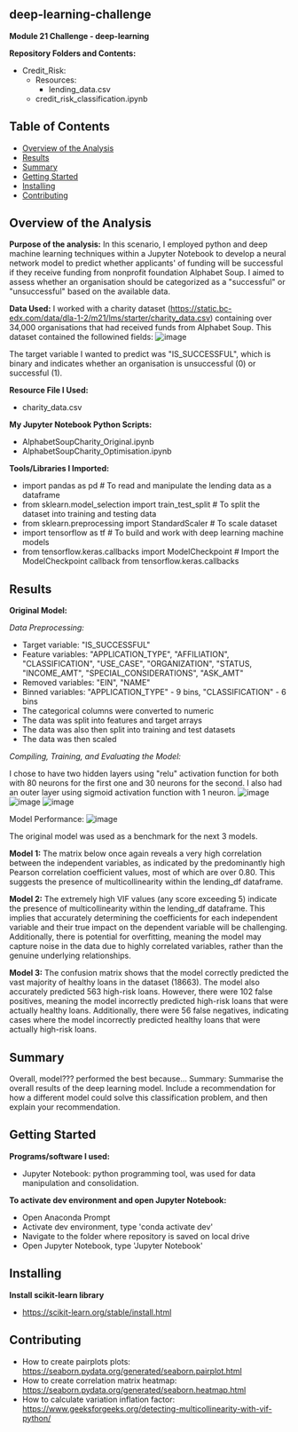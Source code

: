 ## deep-learning-challenge
**Module 21 Challenge - deep-learning**

**Repository Folders and Contents:**
- Credit_Risk:
  - Resources:
    - lending_data.csv
  - credit_risk_classification.ipynb


## Table of Contents

- [Overview of the Analysis](#overview-of-the-analysis)
- [Results](#results)
- [Summary](#summary)
- [Getting Started](#getting-started)
- [Installing](#installing)
- [Contributing](#contributing)


## Overview of the Analysis

**Purpose of the analysis:** In this scenario, I employed python and deep machine learning techniques within a Jupyter Notebook to develop a neural network model to predict whether applicants' of funding will be successful if they receive funding from nonprofit foundation Alphabet Soup. I aimed to assess whether an organisation should be categorized as a "successful" or "unsuccessful" based on the available data.
  
**Data Used:** I worked with a charity dataset (https://static.bc-edx.com/data/dla-1-2/m21/lms/starter/charity_data.csv) containing over 34,000 organisations that had received funds from Alphabet Soup. This dataset contained the followined fields:
![image](https://github.com/KTamas03/deep-learning-challenge/assets/132874272/7b15f50b-727c-4e9a-9c70-5522b1f5c6e7)

The target variable I wanted to predict was "IS_SUCCESSFUL", which is binary and indicates whether an organisation is unsuccessful (0) or successful (1).
  
**Resource File I Used:**
  - charity_data.csv

**My Jupyter Notebook Python Scripts:**
  - AlphabetSoupCharity_Original.ipynb
  - AlphabetSoupCharity_Optimisation.ipynb

**Tools/Libraries I Imported:**
  - import pandas as pd # To read and manipulate the lending data as a dataframe
  - from sklearn.model_selection import train_test_split # To split the dataset into training and testing data
  - from sklearn.preprocessing import StandardScaler # To scale dataset
  - import tensorflow as tf # To build and work with deep learning machine models
  - from tensorflow.keras.callbacks import ModelCheckpoint # Import the ModelCheckpoint callback from tensorflow.keras.callbacks

## Results

**Original Model:**

*Data Preprocessing:*
  - Target variable: "IS_SUCCESSFUL"
  - Feature variables: "APPLICATION_TYPE", "AFFILIATION", "CLASSIFICATION",	"USE_CASE",	"ORGANIZATION",	"STATUS, "INCOME_AMT", "SPECIAL_CONSIDERATIONS", "ASK_AMT"
  - Removed variables: "EIN", "NAME"
  - Binned variables: "APPLICATION_TYPE" - 9 bins, "CLASSIFICATION" - 6 bins
  - The categorical columns were converted to numeric
  - The data was split into features and target arrays
  - The data was also then split into training and test datasets
  - The data was then scaled

*Compiling, Training, and Evaluating the Model:*

I chose to have two hidden layers using "relu" activation function for both with 80 neurons for the first one and 30 neurons for the second. I also had an outer layer using sigmoid activation function with 1 neuron.
![image](https://github.com/KTamas03/deep-learning-challenge/assets/132874272/67fb4d90-4c90-4c04-bea4-9dab6240b23f)
![image](https://github.com/KTamas03/deep-learning-challenge/assets/132874272/9d409b26-f714-4496-9940-7a8971bc3dfc)
![image](https://github.com/KTamas03/deep-learning-challenge/assets/132874272/97037d16-d3f5-419d-991b-de0fe0886337)



Model Performance:
![image](https://github.com/KTamas03/deep-learning-challenge/assets/132874272/605aa2f3-60b5-45db-acad-df42a876f9f0)



The original model was used as a benchmark for the next 3 models.

**Model 1:**
The matrix below once again reveals a very high correlation between the independent variables, as indicated by the predominantly high Pearson correlation coefficient values, most of which are over 0.80. This suggests the presence of multicollinearity within the lending_df dataframe.


**Model 2:**
The extremely high VIF values (any score exceeding 5) indicate the presence of multicollinearity within the lending_df dataframe. This implies that accurately determining the coefficients for each independent variable and their true impact on the dependent variable will be challenging. Additionally, there is potential for overfitting, meaning the model may capture noise in the data due to highly correlated variables, rather than the genuine underlying relationships.


**Model 3:**
The confusion matrix shows that the model correctly predicted the vast majority of healthy loans in the dataset (18663). The model also accurately predicted 563 high-risk loans. However, there were 102 false positives, meaning the model incorrectly predicted high-risk loans that were actually healthy loans. Additionally, there were 56 false negatives, indicating cases where the model incorrectly predicted healthy loans that were actually high-risk loans.


## Summary

Overall, model??? performed the best because...
Summary: Summarise the overall results of the deep learning model. Include a recommendation for how a different model could solve this classification problem, and then explain your recommendation.

## Getting Started

**Programs/software I used:**
  - Jupyter Notebook: python programming tool, was used for data manipulation and consolidation.

**To activate dev environment and open Jupyter Notebook:**
  - Open Anaconda Prompt
  - Activate dev environment, type 'conda activate dev'
  - Navigate to the folder where repository is saved on local drive
  - Open Jupyter Notebook, type 'Jupyter Notebook'

## Installing

**Install scikit-learn library**
  - https://scikit-learn.org/stable/install.html
  
## Contributing
  - How to create pairplots plots: https://seaborn.pydata.org/generated/seaborn.pairplot.html
  - How to create correlation matrix heatmap: https://seaborn.pydata.org/generated/seaborn.heatmap.html
  - How to calculate variation inflation factor: https://www.geeksforgeeks.org/detecting-multicollinearity-with-vif-python/
